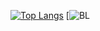 [![Top Langs](https://github-readme-stats.vercel.app/api/top-langs/?username=RichardWasNotAvailable&layout=pie)](https://www.google.com/url?sa=t&source=web&rct=j&opi=89978449&url=https://www.youtube.com/watch%3Fv%3DdQw4w9WgXcQ&ved=2ahUKEwjF2pi_sOSPAxWGgv0HHSKOGLQQwqsBegQIFhAH&usg=AOvVaw0aHtehaphMhOCAkCydRLZU)
[![BL](https://cdn.discordapp.com/attachments/1380612771980513298/1419387154962059435/Untitled_video_-_Made_with_Clipchamp.gif?ex=68d192cc&is=68d0414c&hm=89e38fbdd30499ec1b1927996f8c8923d3b06ee9442c77db68b4f0e0981c0132&)
